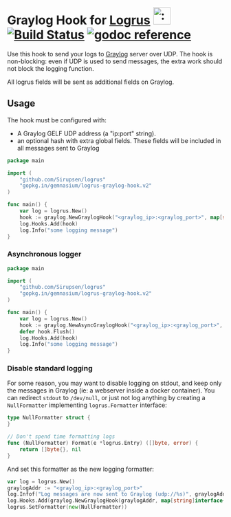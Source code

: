 # Graylog Hook for [Logrus](https://github.com/Sirupsen/logrus) <img src="http://i.imgur.com/hTeVwmJ.png" width="40" height="40" alt=":walrus:" class="emoji" title=":walrus:" />&nbsp;[![Build Status](https://travis-ci.org/gemnasium/logrus-graylog-hook.svg?branch=master)](https://travis-ci.org/gemnasium/logrus-graylog-hook)&nbsp;[![godoc reference](https://godoc.org/github.com/gemnasium/logrus-graylog-hook?status.svg)](https://godoc.org/gopkg.in/gemnasium/logrus-graylog-hook.v2)

Use this hook to send your logs to [Graylog](http://graylog2.org) server over UDP.
The hook is non-blocking: even if UDP is used to send messages, the extra work
should not block the logging function.

All logrus fields will be sent as additional fields on Graylog.

## Usage

The hook must be configured with:

* A Graylog GELF UDP address (a "ip:port" string).
* an optional hash with extra global fields. These fields will be included in all messages sent to Graylog

```go
package main

import (
    "github.com/Sirupsen/logrus"
    "gopkg.in/gemnasium/logrus-graylog-hook.v2"
)

func main() {
    var log = logrus.New()
    hook := graylog.NewGraylogHook("<graylog_ip>:<graylog_port>", map[string]interface{}{"this": "is logged every time"})
    log.Hooks.Add(hook)
    log.Info("some logging message")
}
```

### Asynchronous logger

```go
package main

import (
    "github.com/Sirupsen/logrus"
    "gopkg.in/gemnasium/logrus-graylog-hook.v2"
)

func main() {
    var log = logrus.New()
    hook := graylog.NewAsyncGraylogHook("<graylog_ip>:<graylog_port>", map[string]interface{}{"this": "is logged every time"})
    defer hook.Flush()
    log.Hooks.Add(hook)
    log.Info("some logging message")
}
```

### Disable standard logging

For some reason, you may want to disable logging on stdout, and keep only the messages in Graylog (ie: a webserver inside a docker container).
You can redirect `stdout` to `/dev/null`, or just not log anything by creating a `NullFormatter` implementing `logrus.Formatter` interface:

```go
type NullFormatter struct {
}

// Don't spend time formatting logs
func (NullFormatter) Format(e *logrus.Entry) ([]byte, error) {
    return []byte{}, nil
}
```

And set this formatter as the new logging formatter:

```go
var log = logrus.New()
graylogAddr := "<graylog_ip>:<graylog_port>"                                 // set graylogAddr accordingly
log.Infof("Log messages are now sent to Graylog (udp://%s)", graylogAddr)    // Give a hint why logs are empty
log.Hooks.Add(graylog.NewGraylogHook(graylogAddr, map[string]interface{}{}))
logrus.SetFormatter(new(NullFormatter))                                      // Don't send logs to stdout
```
